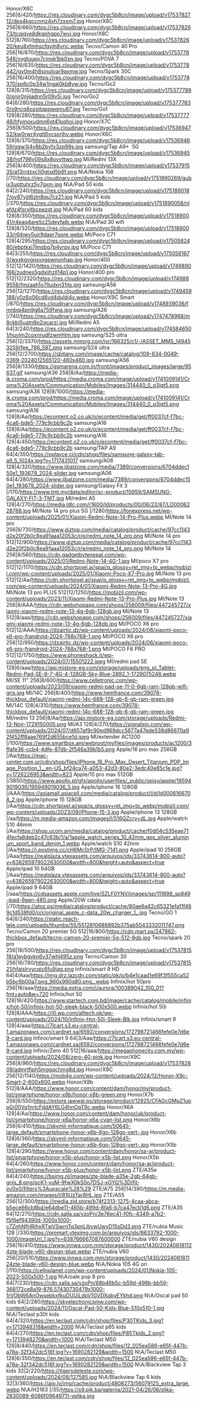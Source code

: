 Honor/X6C 256|6/420/https://res.cloudinary.com/dygc5b8cn/image/upload/v1753782712/dps4kgccnmz4xh7zxxm7.jpg
Honor/X8C 256|8/660/https://res.cloudinary.com/dygc5b8cn/image/upload/v1753782673/tcqjqve8dkgphgpp7wvj.jpg
Honor/X8C 512|8/760/https://res.cloudinary.com/dygc5b8cn/image/upload/v1753782620/keu8xfmhscfqyjh8vric.webp
Tecno/Camon 40 Pro 256|16/870/https://res.cloudinary.com/dygc5b8cn/image/upload/v1753778548/vvgtuupv7cjnok1bk0xn.jpg
Tecno/POVA 7 256|16/635/https://res.cloudinary.com/dygc5b8cn/image/upload/v1753778442/gy0m4h8sjnuloar9avmw.jpg
Tecno/Spark 30C 256|16/400/https://res.cloudinary.com/dygc5b8cn/image/upload/v1753778370/sp6c0p34w1ngaj0kb8yw.jpg
Tecno/Go2 128|8/315/https://res.cloudinary.com/dygc5b8cn/image/upload/v1753777890/pnir0njijadnn5r09v5i.jpg
Tecno/Go2 64|6/280/https://res.cloudinary.com/dygc5b8cn/image/upload/v1753777830/x9ncq6ozpitqppwqmu87.jpg
Tecno/Go1 128|8/280/https://res.cloudinary.com/dygc5b8cn/image/upload/v1753777748/hfymoxudmn6gt41pqhoi.jpg
Honor/X7C 256|8/500/https://res.cloudinary.com/dygc5b8cn/image/upload/v1753694752/kw0rwr4ygtl6vcsorjhv.webp
Honor/X6C 128|6/370/https://res.cloudinary.com/dygc5b8cn/image/upload/v1753694659/qgw3j4v8b2byfx3zp99s.jpg
samsung/Tap A9+  5G 128|8/670/https://res.cloudinary.com/dygc5b8cn/image/upload/v1753694538/hof796y09s8x8ovvttwp.jpg
MI/Redmi 13X 256|8/400/https://res.cloudinary.com/dygc5b8cn/image/upload/v1753791535/a13rrdzxc1i0gtxd5b6f.png
N\A/Nokia 108 |/70/https://res.cloudinary.com/dygc5b8cn/image/upload/v1751890269/gubix3upttuhrz5y7gxm.jpg
N\A/Pad 50 kids 64|2/240/https://res.cloudinary.com/dygc5b8cn/image/upload/v1751890187/oy87yjjt6zln8qu7cz21.jpg
N\A/Pad 5 kids |/370/https://res.cloudinary.com/dygc5b8cn/image/upload/v1751890058/nlafdz4fsrxjtbcpezqt.jpg
N\A/Pad 60 kids 128|8/350/https://res.cloudinary.com/dygc5b8cn/image/upload/v1751890041/r4eaq4are5z25deyfaib.webp
N\A/Pad 30 wifi 128|8/320/https://res.cloudinary.com/dygc5b8cn/image/upload/v1751890033/r6jbwv5uir9dapr7gqre.webp
MI/Poco C71 128|4/295/https://res.cloudinary.com/dygc5b8cn/image/upload/v1750582480/ebptkxi7lmsbq7p4yrpv.jpg
MI/Poco C71 64|3/255/https://res.cloudinary.com/dygc5b8cn/image/upload/v1750581670/wxxkgvgnsvxgpwnonhap.jpg
Honor/400 512|12/1420/https://res.cloudinary.com/dygc5b8cn/image/upload/v1749890166/zudnes5gdxiihzll14p1.jpg
Honor/400 pro 512|12/2320/https://res.cloudinary.com/dygc5b8cn/image/upload/v1749889558/fmzaah1o7lludxn31jts.jpg
samsung/A56 256|12/1270/https://res.cloudinary.com/dygc5b8cn/image/upload/v1749459188/y0z6o06cd6vd4duldj4x.webp
Honor/X9C Smart |/870/https://res.cloudinary.com/dygc5b8cn/image/upload/v1748939036/fmnbqj4pn9g6a759fwja.jpg
samsung/A26 |/740/https://res.cloudinary.com/dygc5b8cn/image/upload/v1747478968/m8ckbi5uatn8p2qcarzi.jpg
MI/Redmi A5 64|3/240/https://res.cloudinary.com/dygc5b8cn/image/upload/v1745846501/huvlm2coxnrudfzwmhtm.jpg
samsung/S25 ultra 256|12/3370/https://assets.mmsrg.com/isr/166325/c1/-/ASSET_MMS_149453259/fee_786_587_png
samsung/S24 ultra 256|12/2700/https://sbitany.com/image/cache/catalog/109-634-0049-0369-2024012565120-460x460.jpg
samsung/A56 256|8/1330/https://gsmarena.com.in/front/images/product_images/large/95637.gif
samsung/A36 256|8/Aa/https://media-ik.croma.com/prod/https://media.croma.com/image/upload/v1741009141/Croma%20Assets/Communication/Mobiles/Images/314440_0_g3jqt5.png
samsung/A36 128|8/1000/https://media-ik.croma.com/prod/https://media.croma.com/image/upload/v1741009141/Croma%20Assets/Communication/Mobiles/Images/314440_0_g3jqt5.png
samsung/A16 128|8/Aa/https://econtent.o2.co.uk/o/econtent/media/get/ff0037cf-f7bc-4ca6-bde5-779c9cbb9c2b
samsung/A16 128|6/Aa/https://econtent.o2.co.uk/o/econtent/media/get/ff0037cf-f7bc-4ca6-bde5-779c9cbb9c2b
samsung/A16 128|4/450/https://econtent.o2.co.uk/o/econtent/media/get/ff0037cf-f7bc-4ca6-bde5-779c9cbb9c2b
samsung/TAP A9 64|4/350/https://oplayce.ci/cdn/shop/files/samsung-galaxy-tab-a9_5_1024x.jpg?v=1717431017
samsung/A06 128|4/320/https://www.jibalzone.com/media/7389/conversions/6704ddec150e1_193679_2024-slider.jpg
samsung/A06 64|4/280/https://www.jibalzone.com/media/7389/conversions/6704ddec150e1_193679_2024-slider.jpg
samsung/Galaxy Fit 3 |/170/https://www.tmt.my/data/editor/sc-product/15959/SAMSUNG-GALAXY-FIT-3-TMT.jpg
MI/redmi A5 128|4/270/https://media.ldlc.com/r1600/ld/products/00/06/22/87/LD0006228768.jpg
MI/Note 14 pro plus 5G |/1280/https://fonexpress.net/wp-content/uploads/2025/01/Xiaomi-Redmi-Note-14-Pro-Plus.webp
MI/Note 14 pro 256|8/730/https://www.giztop.com/media/catalog/product/cache/97cc1143d2e20f2b0c8ea91aaa12053c/r/e/redmi_note_14_pro.png
MI/Note 14 pro 512|12/900/https://www.giztop.com/media/catalog/product/cache/97cc1143d2e20f2b0c8ea91aaa12053c/r/e/redmi_note_14_pro.png
MI/Note 14 256|8/560/https://cdn.gadgetbytenepal.com/wp-content/uploads/2025/01/Redmi-Note-14-4G-1.jpg
MI/poco X7 pro 512|12/1170/https://cdn.shortpixel.ai/spai/q_glossy+ret_img+to_webp/mobizil.com/wp-content/uploads/2025/01/Xiaomi-Poco-X7-Pro.jpg
MI/Note 13 pro 512|12/Aa/https://cdn.shortpixel.ai/spai/q_glossy+ret_img+to_webp/mobizil.com/wp-content/uploads/2024/01/Xiaomi-Redmi-Note-13-Pro-4G.jpg
MI/Note 13 pro PLUS 512|12/1250/https://mobizil.com/wp-content/uploads/2023/11/Xiaomi-Redmi-Note-13-Pro-Plus.jpg
MI/Note 13 256|8/AAA/https://cdn.webshopapp.com/shops/256009/files/447245727/xiaomi-xiaomi-redmi-note-13-4g-6gb-128gb.jpg
MI/Note 13 512|8/aaa/https://cdn.webshopapp.com/shops/256009/files/447245727/xiaomi-xiaomi-redmi-note-13-4g-6gb-128gb.jpg
MI/POCO X6 pro 512|12/AAA/https://dzairtic.dz/wp-content/uploads/2024/06/xiaomi-poco-x6-pro-frandroid-2024-768x768-1.png
MI/POCO X6 pro 256|12/950/https://dzairtic.dz/wp-content/uploads/2024/06/xiaomi-poco-x6-pro-frandroid-2024-768x768-1.png
MI/POCO F6 PRO 512|12/1750/https://www.phoneshock.it/wp-content/uploads/2024/07/15501222.jpeg
MI/redmi pad SE 128|6/aaa/https://api.mistore-eg.com/storage/uploads/eng_pl_Tablet-Redmi-Pad-SE-8-7-4G-4-128GB-Sky-Blue-2892_1-1729075248.webp
MI/SE 11" 256|8/600/https://www.celletronic.com/wp-content/uploads/2023/09/xiaomi-redmi-pad-se-11-0-6gb-ram-128gb-wifi-gris.jpg
MI/14C 256|8/400/https://www.hemfrance.com/39078-thickbox_default/xiaomi-redmi-14c-688-128-gb-6-gb-ram-green.jpg
MI/14C 128|4/310/https://www.hemfrance.com/39078-thickbox_default/xiaomi-redmi-14c-688-128-gb-6-gb-ram-green.jpg
MI/redmi 13 256|8/Aa/https://api.mistore-eg.com/storage/uploads/Redmi-13-Noir-1729150005.png
MI/A3 128|4/270/https://signalsjo.com/wp-content/uploads/2024/07/d657af9c90ed969dcc5677a47ede538d86670a92f452ff8aae769f2d655bce1d.jpeg
MI/extender AC1200 |/100/https://www.smartbox.am/webroot/myfiles/images/products/ac1200/3ffafe36-ccb4-4dfe-87db-2f546a39b1b5.png
Apple/16 pro max 256GB |/Aa/https://mac-center.com.pr/cdn/shop/files/iPhone_16_Pro_Max_Desert_Titanium_PDP_Image_Position_1__en-US_bf24ca74-a053-42d3-80e2-3edc40e85c1e.jpg?v=1726226953&width=823
Apple/15 pro max 512GB |/3850/https://www.apollo.pl/gfx/apollo/userfiles/_public/opisy/apple/195949019036/195949019036_5.jpg
Apple/iphone 16 128GB |/AAA/https://asiamall.asiacell.com/media/catalog/product/l/d/ld0006166708_2.jpg
Apple/iphone 15 128GB |/Aa/https://cdn.shortpixel.ai/spai/q_glossy+ret_img+to_webp/mobizil.com/wp-content/uploads/2023/09/iPhone-15-3.jpg
Apple/iphone 13 128GB |/aa/https://m.media-amazon.com/images/I/516QZcrv+dL.jpg
Apple/watch S10 46mm |/Aa/https://shop.ucom.am/media/catalog/product/cache/f0d04c535eae714fecfa8deb2c47c63b/1/a/1apple_watch_series_10_42mm_gps_silver_aluminum_sport_band_denim_1.webp
Apple/watch S10 42mm |/Aa/https://i.postimg.cc/cH6Mc0rP/IMG-7141.png
Apple/ipad 10 256GB |/Aaa/https://realplaza.vtexassets.com/arquivos/ids/33743614-800-auto?v=638265979022630000&width=800&height=auto&aspect=true
Apple/ipad 10 64GB |/Aaa/https://realplaza.vtexassets.com/arquivos/ids/33743614-800-auto?v=638265979022630000&width=800&height=auto&aspect=true
Apple/ipad 9 64GB |/aaa/https://cdsassets.apple.com/live/SZLF0YNV/images/sp/111898_sp849-ipad-9gen-480.png
Apple/20W cdata |/70/https://atoz.ps/media/catalog/product/cache/80ae6a42c65321efa11f489c1d538fd0/o/r/original_apple_c-data_20w_charger_1_.jpg
Tecno/GO 1 64|6/240/https://static.reach-tele.com/uploads/thumbs/55/5512810686892b375ab5043332011747.png
Tecno/Camon 20 premier 5G 512|16/800/https://cdn.mart.ps/247862-thickbox_default/tecno-camon-20-premier-5g-512-8gb.jpg
Tecno/spark 20 pro 256|16/500/https://res.cloudinary.com/dygc5b8cn/image/upload/v1753781519/a1eybgvkn6y37whl495z.png
Tecno/Camon 30 256|16/780/https://res.cloudinary.com/dygc5b8cn/image/upload/v1753781521/hfaislrvycqic6fu9jag.png
Infinix/smart 9 HD 64|4/Aaa/https://img.drz.lazcdn.com/static/pk/p/b4e1caad1e69f3f555ca52b5bc6b00a7.png_960x960q80.png_.webp
Infinix/hot 50pro 256|16/aaa/https://media.extra.com/i/aurora/100389042_100_01?fmt=auto&w=720
Infinix/hot 50 128|16/420/https://www.startech.com.bd/image/cache/catalog/mobile/infinix/hot-50/infinix-hot-50-sleek-black-500x500.webp
Infinix/hot 50i 128|8/AAA/https://i0.wp.com/alltech.pk/wp-content/uploads/2024/10/Infinix-Hot-50i-Sleek-Blk.jpg
Infinix/smart 9 128|4/aaa/https://7lcart.s3.eu-central-1.amazonaws.com/cardnet.sa/6592/conversions/172798721466fefe0e7d6e9-card.jpg
Infinix/smart 9 64|3/Aaa/https://7lcart.s3.eu-central-1.amazonaws.com/cardnet.sa/6592/conversions/172798721466fefe0e7d6e9-card.jpg
Infinix/Zero 40 512|16/aaa/https://megaphonecity.com.my/wp-content/uploads/2024/08/zero-40-pink.jpg
Honor/X9C 256|8/960/https://res.cloudinary.com/dygc5b8cn/image/upload/v1753782809/admrtfjph5mggqchmg8d.jpg
Honor/X9C 256|12/1140/https://mob4g.com/wp-content/uploads/2024/12/Honor-X9c-Smart-2-600x600.webp
Honor/X8b 512|8/AAA/https://www.honor.com/content/dam/honor/my/product-list/smartphone/honor-x8b/honor-x8b-green.png
Honor/X7b 256|6/550/https://estore.jawwal.ps/storage/product/12925/CFAGcGMpZ1uppGi00Vq1nrtcFddAY6LG4hnOpT9c.webp
Honor/X6A 128|4/Aa/https://www.honor.com/content/dam/honor/uk/product-list/smartphone/honor-x6a/honor-x6a-cyan-list.png
Honor/X6b 256|6/410/https://skymil-informatique.com/50645-large_default/smartphone-honor-x6b-6go-128go-vert-.jpg
Honor/X6b 128|6/360/https://skymil-informatique.com/50645-large_default/smartphone-honor-x6b-6go-128go-vert-.jpg
Honor/X5b 128|4/290/https://www.honor.com/content/dam/honor/sa-ar/product-list/smartphone/honor-x5b-plus/honor-x5b-list.png
Honor/X5b 64|4/260/https://www.honor.com/content/dam/honor/sa-ar/product-list/smartphone/honor-x5b-plus/honor-x5b-list.png
ZTE/A35e 64|4/240/https://bsimg.nl/images/zte-blade-a35e-2gb-64gb-grijs_8.png/pcK1-vuM-9fwX0kS0o7DSJ-xGYQ%3D/fit-in/0x0/filters%3Aupscale%28%29
ZTE/A75 256|14/390/https://m.media-amazon.com/images/I/81lUzTar8HL.jpg
ZTE/A55 256|12/300/https://media.zid.store/b74f2313-1275-4caa-abca-b5ece66cb8bd/e64dbe11-465b-499d-8fa6-b7ca47ecb1d6.png
ZTE/A35 64|12/270/https://cdn.salla.sa/vzoPn/3e76ec41-f0fc-4349-a7b2-f5f6ef94390d-1000x1000-c7ZnhNfHRihxRTwVSwrnTq3pnLjbywUwvD15sDd3.png
ZTE/nubia Music 128 |/330/https://promart.vteximg.com.br/arquivos/ids/8633792-1000-1000/imageUrl_1.jpg?v=638766667087600000
ZTE/nubia V60 design 256|16/410/https://www.innwa.com.mm/storage/product/1430/202408181124zte-blade-v60-design-blue.webp
ZTE/nubia V60 256|20/510/https://www.innwa.com.mm/storage/product/1430/202408181124zte-blade-v60-design-blue.webp
N\A/Nokia 105 4G ori |/110/https://celloplanet.com/wp-content/uploads/2024/01/Nokia-105-2023-500x500-1.jpg
N\A/oale pop 8 pro 64|7/230/https://cdn.salla.sa/vzoPn/88b46b5c-b59d-498b-bb59-368172ce8a19-876.57430730479x1000-1rVObW6AnOwsebkxfkuDUUiLdpV1GVDXqbyEYkhd.png
N\A/Oscal pad 50 kids 64|2/280/https://skyelectronicsmw.com/wp-content/uploads/2024/11/Oscal-Pad-50-Kids-Blue-510x510-1.jpg
N\A/Teclast p30t kids 64|4/320/https://en.teclast.com/cdn/shop/files/P30TKids_3.jpg?v=1713948318&width=2000
N\A/Teclast p85 kids 64|4/270/https://en.teclast.com/cdn/shop/files/P85Tkids_2.png?v=1713948270&width=1000
N\A/Teclast M50 128|8/440/https://en.teclast.com/cdn/shop/files/12_025ea586-e65f-447b-a78a-32f342dc516f.jpg?v=1690282129&width=1500
N\A/Teclast M50 128|6/350/https://en.teclast.com/cdn/shop/files/12_025ea586-e65f-447b-a78a-32f342dc516f.jpg?v=1690282129&width=1500
N\A/Blackview Tap 3 kids 32|2/220/https://tigersdeleste.com/wp-content/uploads/2024/08/127585.jpg
N\A/Blackview Tap 6 kids 32|3/360/https://aio.lv/img/cache/product/4808273/56079125_extra_large.webp
N\A/H2163 |/35/https://s9.pik.ba/galerija/2021-04/26/06/slika-2830089-6086f09649711-velika.jpg